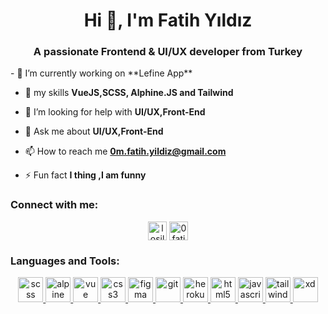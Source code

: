 <h1 align="center">Hi 👋, I'm Fatih Yıldız</h1>
<h3 align="center">A passionate Frontend & UI/UX developer from Turkey</h3>
- 🔭 I’m currently working on **Lefine App**

- 🌱 my skills **VueJS,SCSS, Alphine.JS and Tailwind**

- 🤝 I’m looking for help with **UI/UX,Front-End**

- 💬 Ask me about **UI/UX,Front-End**

- 📫 How to reach me **0m.fatih.yildiz@gmail.com**

- ⚡ Fun fact **I thing ,I am funny**

<h3 align="left">Connect with me:</h3>
<p align="center">
<a href="https://twitter.com/0fatihyildiz" target="blank"><img align="center" src="https://seeklogo.com/images/T/twitter-logo-A84FE9258E-seeklogo.com.png" alt="losilyus" height="30" width="auto" /></a>
<a href="https://www.instagram.com/0fatihyildiz/" target="blank"><img align="center" src="https://upload.wikimedia.org/wikipedia/commons/thumb/e/e7/Instagram_logo_2016.svg/600px-Instagram_logo_2016.svg.png" alt="0fatihyildiz" height="30" width="auto" /></a>
</p>

<h3 align="left">Languages and Tools:</h3>
<p align="center"><a href="https://sass-lang.com" target="_blank"> <img src="https://upload.wikimedia.org/wikipedia/commons/thumb/9/96/Sass_Logo_Color.svg/1280px-Sass_Logo_Color.svg.png" alt="scss" width="auto" height="40"/> </a><a href="https://github.com/alpinejs/alpine" target="_blank"> <img src="https://www.markusantonwolf.com/media/pages/blog/alpine-js/1468511062-1596675049/alpinejs-logo.svg" alt="alpine" width="auto" height="40"/> </a><a href="https://vuejs.org/" target="_blank"> <img src="https://upload.wikimedia.org/wikipedia/commons/thumb/9/95/Vue.js_Logo_2.svg/277px-Vue.js_Logo_2.svg.png" alt="vue" width="auto" height="40"/> </a><a href="https://www.w3schools.com/css/" target="_blank"> <img src="https://upload.wikimedia.org/wikipedia/commons/thumb/7/70/Devicon-css3-plain.svg/1024px-Devicon-css3-plain.svg.png" alt="css3" width="auto" height="40"/> </a><a href="https://www.figma.com/" target="_blank"> <img src="https://www.vectorlogo.zone/logos/figma/figma-icon.svg" alt="figma" width="auto" height="40"/> </a> <a href="https://git-scm.com/" target="_blank"> <img src="https://www.vectorlogo.zone/logos/git-scm/git-scm-icon.svg" alt="git" width="auto" height="40"/> </a> <a href="https://heroku.com" target="_blank"> <img src="https://www.vectorlogo.zone/logos/heroku/heroku-icon.svg" alt="heroku" width="auto" height="40"/> </a> <a href="https://www.w3.org/html/" target="_blank"> <img src="https://devicons.github.io/devicon/devicon.git/icons/html5/html5-original-wordmark.svg" alt="html5" width="40" height="40"/> </a> <a href="https://developer.mozilla.org/en-US/docs/Web/JavaScript" target="_blank"> <img src="https://devicons.github.io/devicon/devicon.git/icons/javascript/javascript-original.svg" alt="javascript" width="auto" height="40"/> </a> <a href="https://tailwindcss.com/" target="_blank"> <img src="https://www.vectorlogo.zone/logos/tailwindcss/tailwindcss-icon.svg" alt="tailwind" width="auto" height="40"/> </a><a href="https://www.adobe.com/products/xd.html" target="_blank"> <img src="https://cdn.worldvectorlogo.com/logos/adobe-xd.svg" alt="xd" width="auto" height="40"/> </a> </p>
